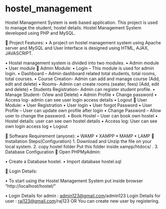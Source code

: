 # hostel_management

Hostel Management System is web based application. This project is used to manage the student, hostel details. Hostel Management System developed using PHP and MySQL.

	Project Features:
•	A project on hostel management system using Apache server and MySQL and User Interface is designed using HTML, AJAX, JAVASCRIPT. 

•	Hostel management system is divided into two modules.
•	Admin module
•	User module
	Admin Module:
•	Login – This module is used for admin login.
•	Dashboard – Admin dashboard related total students, total rooms, total courses.
•	Course Creation- Admin can add and manage course (Add, edit and delete)
•	Rooms- Admin can create rooms (seater, fees) (Add, edit and delete)
•	Students Registration- Admin can register student profile.
•	Manage Student- (View and Delete)
•	Admin Profile
•	Change password
•	Access log- admin can see user login access details
•	Logout
	User Module:
•	User Registration
•	User login
•	User forgot Password
•	User Profile – User can update own profile after login
•	Change Password – Allow user to change the password.
•	Book Hostel – User can book own hostel
•	Hostel details: user can see own hostel details
•	Access log: User can see own login access log
•	Logout

	Software Requirement (anyone):
•	WAMP
•	XAMPP
•	MAMP
•	LAMP
	Installation Steps(Configuration)
     1. Download and Unzip the file on your local system.
     2. copy hostel folder Put this folder inside xampp/htdocs/ .
     3. Database Configuration
	Open PHPMyAdmin:

•	Create a Database hostel.
•	Import database hostel.sql

	Login Details:

•	To start using the Hostel Management System put inside browser “http://localhost/hostel/”

•	Login Details for admin : admin123@gmail.com/admin123
Login Details for user : raj123@gmail.com/raj123 
OR 
You can create new user by registering.



